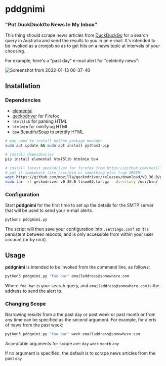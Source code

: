 # pddgnimi

### "Put DuckDuckGo News In My Inbox"

This thing should scrape news articles from [DuckDuckGo](https://duckduckgo.com/) for a search query in Australia and send the results to you in an e-mail. It's intended to be invoked as a cronjob so as to get hits on a news topic at intervals of your choosing.

For example, here's a "past day" e-mail alert for "celebrity news":

![Screenshot from 2022-01-13 00-37-40](https://user-images.githubusercontent.com/1122344/149153711-45f59e5a-a77e-487e-ad7f-8bc014a01d7b.png)



## Installation

### Dependencies

- [elemental](https://github.com/red-and-black/elemental)
- [geckodriver](https://github.com/mozilla/geckodriver/releases/latest) for Firefox
- `html5lib` for parsing HTML
- `htmlmin` for minifying HTML
- `bs4` BeautifulSoup to prettify HTML


```bash
# may need to install python package manager
sudo apt update && sudo apt install python3-pip

# install dependencies
pip install elemental html5lib htmlmin bs4

# install latest geckodriver for firefox from https://github.com/mozilla/geckodriver/releases/latest
# put it somewhere like /usr/bin or something else from $PATH
wget https://github.com/mozilla/geckodriver/releases/download/v0.30.0/geckodriver-v0.30.0-linux64.tar.gz
sudo tar -xf geckodriver-v0.30.0-linux64.tar.gz --directory /usr/bin/
```

### Configuration

Start **pddgnimi** for the first time to set up the details for the SMTP server that will be used to send your e-mail alerts.

```bash
python3 pddgnimi.py
```

The script will then save your configuration into `.settings.conf` so it is persistent between reboots, and is only accessible from within your user account (or by root).


## Usage

**pddgnimi** is intended to be invoked from the command line, as follows:

```bash
python3 pddgnimi.py "foo bar" emailaddress@somewhere.com
```

Where `foo bar` is your search query, and `emailaddress@somewhere.com` is the address to send the alert to.


### Changing Scope

Narrowing results from a the past day or past week or past month or from any time can be specified as the second argument. For example, for alerts of news from the past week:

```bash
python3 pddgnimi.py "foo bar" week emailaddress@somewhere.com
```

Acceptable arguments for scope are: `day` `week` `month` `any`

If no argument is specified, the default is to scrape news articles from the past `day`
